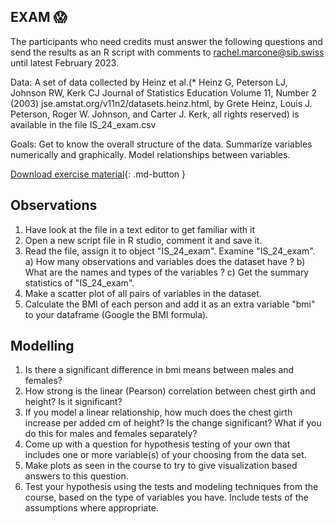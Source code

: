 ## **EXAM** :scream:

The participants who need credits must answer the following questions and send the results as an R script with comments to rachel.marcone@sib.swiss until latest February 2023.

Data: A set of data collected by Heinz et al.(* Heinz G, Peterson LJ, Johnson RW, Kerk CJ Journal of Statistics Education Volume 11, Number 2 (2003)
jse.amstat.org/v11n2/datasets.heinz.html, by Grete Heinz, Louis J. Peterson, Roger W. Johnson, and Carter J. Kerk, all rights reserved) is available in the file IS_24_exam.csv


Goals: Get to know the overall structure of the data. Summarize variables numerically and graphically. Model relationships between variables.

[Download exercise material](assets/exercises/IS_24_exam.csv){: .md-button }

## Observations
1. Have look at the file in a text editor to get familiar with it
2. Open a new script file in R studio, comment it and save it.
3. Read the file, assign it to object "IS_24_exam". Examine "IS_24_exam".
a) How many observations and variables does the dataset have ?
b) What are the names and types of the variables ?
c) Get the summary statistics of "IS_24_exam".
4. Make a scatter plot of all pairs of variables in the dataset.
5. Calculate the BMI of each person and add it as an extra variable "bmi" to your dataframe (Google the BMI formula).

## Modelling

1. Is there a significant difference in bmi means between males and females?
2. How strong is the linear (Pearson) correlation between chest girth and height? Is it significant?
3. If you model a linear relationship, how much does the chest girth increase per added cm of height? Is the change significant? What if you do this for males and females separately?
4. Come up with a question for hypothesis testing of your own that includes one or more variable(s) of your choosing from the data set.
5. Make plots as seen in the course to try to give visualization based answers to this question.
6. Test your hypothesis using the tests and modeling techniques from the course, based on the type of variables you have. Include tests of the assumptions where appropriate.

